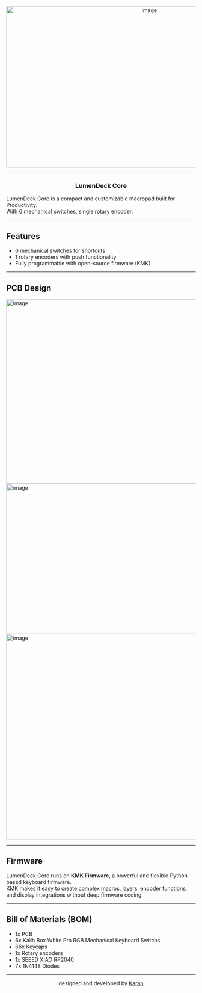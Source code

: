 <div align="center">
<img width="745" height="429" alt="image" src="https://github.com/user-attachments/assets/eb51c284-09ce-40ed-acd9-5f223d6e2f96" />
</div>


----

<h3 align="center">LumenDeck Core</h3>

LumenDeck Core is a compact and customizable macropad built for Productivity.  
With 6 mechanical switches, single rotary encoder.

---

## Features
- 6 mechanical switches for shortcuts  
- 1 rotary encoders with push functionality  
- Fully programmable with open-source firmware (KMK)  

---

## PCB Design
<img width="946" height="491" alt="image" src="https://github.com/user-attachments/assets/061cc517-6491-4eb3-a791-d7cf3e12157e" />
<img width="773" height="399" alt="image" src="https://github.com/user-attachments/assets/fe6125dc-e93d-4529-b2e7-8ae50ca79eb8" />
<img width="1018" height="547" alt="image" src="https://github.com/user-attachments/assets/71be0f6a-4d37-4e85-89a4-1ac200714776" />

---

## Firmware
LumenDeck Core runs on **KMK Firmware**, a powerful and flexible Python-based keyboard firmware.  
KMK makes it easy to create complex macros, layers, encoder functions, and display integrations without deep firmware coding.

---

## Bill of Materials (BOM)
- 1x PCB  
- 6x Kailh Box White Pro RGB Mechanical Keyboard Switchs
- 66x Keycaps
- 1x Rotary encoders  
- 1x SEEED XIAO RP2040
- 7x 1N4148 Diodes

---

<p align="center">
  designed and developed by <a href="https://github.com/karandev79">Karan</a>
</p>
